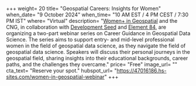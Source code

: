 +++
weight= 20
title= "Geospatial Careers: Insights for Women"
when_date= "9 October 2024"
when_time= "10 AM EST / 4 PM CEST / 7:30 PM IST"
where= "Virtual"
description= "[Women+ in Geospatial](https://womeningeospatial.org/) and the CNG, in collaboration with [Development Seed](https://developmentseed.org/) and [Element 84](https://element84.com/), are organizing a two-part webinar series on Career Guidance in Geospatial Data Science. The series aims to support entry- and mid-level professional women in the field of geospatial data science, as they navigate the field of geospatial data science. Speakers will discuss their personal journeys in the geospatial field, sharing insights into their educational backgrounds, career paths, and the challenges they overcame."
price= "Free"
image_url= ""
cta_text= "Reserve your spot."
hubspot_url= "https://47016186.hs-sites.com/women-in-geospatial-webinar"
+++